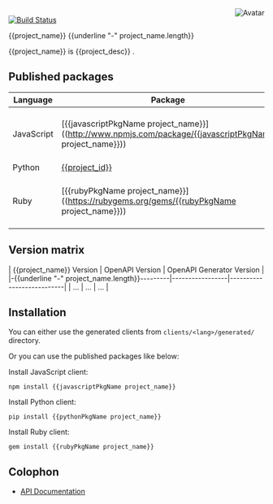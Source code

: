 <img align="right" src="https://raw.github.com/{{github_id}}/{{project_id}}/main/avatar.jpg" alt="Avatar"/>

[![Build Status](https://github.com/{{github_id}}/{{project_id}}/actions/workflows/ci-workflow.yaml/badge.svg)](https://github.com/{{github_id}}/{{project_id}}/actions/workflows/ci-workflow.yaml)
<br/>

{{project_name}}
{{underline "-" project_name.length}}

{{project_name}} is {{project_desc}} .

Published packages
------------------

| Language | Package | Status | Documentation |
|----------|---------|--------|---------------|
| JavaScript | [{{javascriptPkgName project_name}}]((http://www.npmjs.com/package/{{javascriptPkgName project_name}})) | [![Published Version](https://img.shields.io/npm/v/{{javascriptPkgName project_name}}.svg)](http://www.npmjs.com/package/{{javascriptPkgName project_name}}) | [README](https://github.com/{{github_id}}/{{project_id}}/blob/main/clients/javascript/generated/README.md) |
| Python | [{{project_id}}]((https://pypi.python.org/pypi/{{project_id}})) | [![Published Version](https://img.shields.io/pypi/v/{{project_id}}.svg)](https://pypi.python.org/pypi/{{project_id}}) | [README](https://github.com/{{github_id}}/{{project_id}}/blob/main/clients/python/generated/README.md) |
| Ruby | [{{rubyPkgName project_name}}]((https://rubygems.org/gems/{{rubyPkgName project_name}})) | [![Published Version](https://img.shields.io/gem/v/{{rubyPkgName project_name}}.svg)](https://rubygems.org/gems/{{rubyPkgName project_name}}) | [README](https://github.com/{{github_id}}/{{project_id}}/blob/main/clients/ruby/generated/README.md) |

Version matrix
--------------

| {{project_name}} Version | OpenAPI Version | OpenAPI Generator Version |
|-{{underline "-" project_name.length}}---------|-----------------|---------------------------|
| ... | ... | ... |

Installation
------------

You can either use the generated clients from `clients/<lang>/generated/` directory.

Or you can use the published packages like below:

Install JavaScript client:

    npm install {{javascriptPkgName project_name}}

Install Python client:

    pip install {{pythonPkgName project_name}}

Install Ruby client:

    gem install {{rubyPkgName project_name}}

Colophon
--------

* [API Documentation](https://{{github_id}}.github.io/{{project_id}}/api/latest/)
